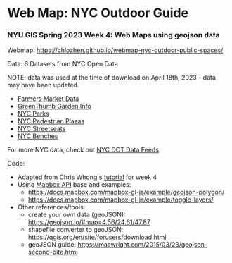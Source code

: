 # Web Map: NYC Outdoor Guide
### NYU GIS Spring 2023 Week 4: Web Maps using geojson data

Webmap: https://chlozhen.github.io/webmap-nyc-outdoor-public-spaces/

Data: 6 Datasets from NYC Open Data

NOTE: data was used at the time of download on April 18th, 2023 - data may have been updated.
* [Farmers Market Data](https://data.cityofnewyork.us/dataset/DOHMH-Farmers-Markets/8vwk-6iz2)
* [GreenThumb Garden Info](https://data.cityofnewyork.us/dataset/GreenThumb-Garden-Info/p78i-pat6)
* [NYC Parks](https://nycopendata.socrata.com/Recreation/Parks-Properties/enfh-gkve)
* [NYC Pedestrian Plazas](https://data.cityofnewyork.us/Transportation/NYC-DOT-Pedestrian-Plazas/k5k6-6jex)
* [NYC Streetseats](https://data.cityofnewyork.us/Transportation/Street-Seats-2014-2019/d83i-6us7)
* [NYC Benches](https://data.cityofnewyork.us/Transportation/City-Bench-Locations-Historical-/kuxa-tauh)

For more NYC data, check out [NYC DOT Data Feeds](https://www.nyc.gov/html/dot/html/about/datafeeds.shtml)

Code:
* Adapted from Chris Whong's [tutorial](https://github.com/chriswhong/class-four-map/tree/main/data) for week 4
* Using [Mapbox API](https://docs.mapbox.com/mapbox-gl-js/guides/) base and examples:
  * https://docs.mapbox.com/mapbox-gl-js/example/geojson-polygon/
  * https://docs.mapbox.com/mapbox-gl-js/example/toggle-layers/
* Other references/tools:
  * create your own data (geoJSON): https://geojson.io/#map=4.56/24.61/47.87
  * shapefile converter to geoJSON: https://qgis.org/en/site/forusers/download.html
  * geoJSON guide: https://macwright.com/2015/03/23/geojson-second-bite.html
